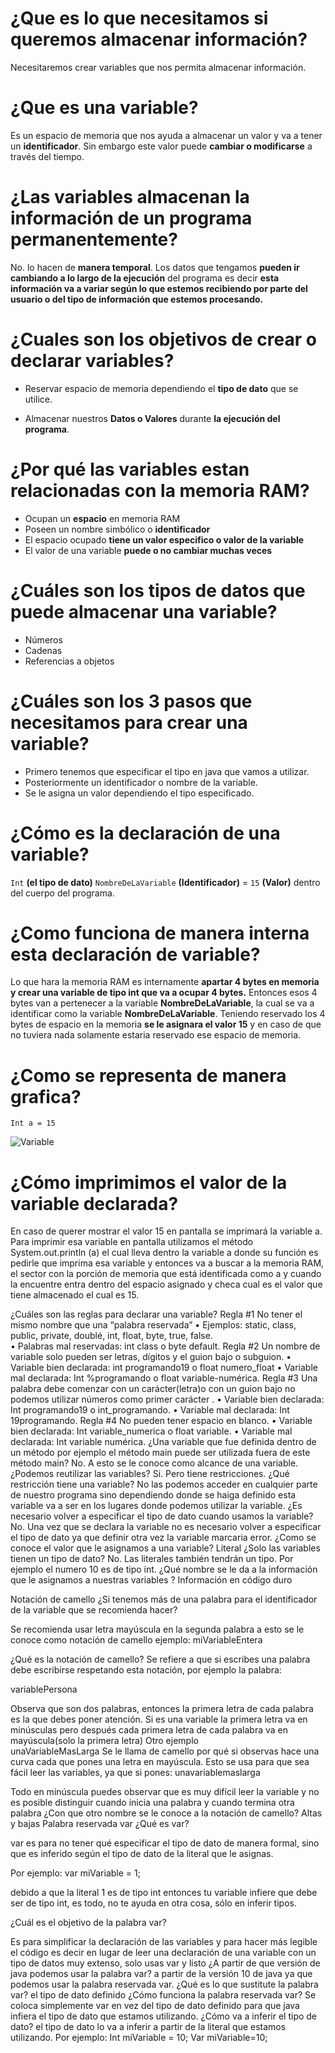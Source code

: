 # ¿Que es lo que necesitamos si queremos almacenar información?


Necesitaremos crear variables que nos permita almacenar información.


# ¿Que es una variable?



Es un espacio de memoria que nos ayuda a almacenar un valor y va a tener un **identificador**. Sin embargo este valor puede **cambiar o modificarse** a través del tiempo.



# ¿Las variables almacenan la información de un programa permanentemente?




No. lo hacen de **manera temporal**.
Los datos que tengamos **pueden ir cambiando a lo largo de la ejecución** del programa es decir **esta información va a variar según lo que estemos recibiendo por parte del usuario o del tipo de información que estemos procesando.**




# ¿Cuales son los objetivos de crear o declarar variables?



* Reservar espacio de memoria dependiendo el **tipo de dato** que se utilice.

* Almacenar nuestros **Datos o Valores** durante **la ejecución del programa**.


# ¿Por qué las variables estan relacionadas con la memoria RAM?


* Ocupan un **espacio** en memoria RAM
* Poseen un nombre simbólico o **identificador**
* El espacio ocupado **tiene un valor especifico o valor de la variable**
* El valor de una variable **puede o no cambiar muchas veces**


# ¿Cuáles son los tipos de datos que puede almacenar una variable?


* Números
* Cadenas
* Referencias a objetos

# ¿Cuáles son los 3 pasos que necesitamos para crear una variable?

* Primero tenemos que especificar el tipo en java que vamos a utilizar.
* Posteriormente un identificador o nombre de la variable.
* Se le asigna un valor dependiendo el tipo especificado.


# ¿Cómo es la declaración de una variable?

`Int` **(el tipo de dato)**     `NombreDeLaVariable` **(Identificador)** = `15` **(Valor)** dentro del cuerpo del programa.

# ¿Como funciona de manera interna esta declaración de variable?

Lo que hara la memoria RAM es internamente **apartar 4 bytes en memoria y crear una variable de tipo int que va a ocupar 4 bytes.**
Entonces esos 4 bytes van a pertenecer a la variable **NombreDeLaVariable**, la cual se va a identificar como la variable **NombreDeLaVariable**.
Teniendo reservado los 4 bytes de espacio en la memoria **se le asignara el valor 15** y en caso de que no tuviera nada solamente estaria reservado ese
espacio de memoria.


# ¿Como se representa de manera grafica?

`Int a = 15`

![Variable](VariableJava.jpeg "FOTO")


# ¿Cómo imprimimos el valor de la variable declarada?
En caso de querer mostrar el valor 15 en pantalla se imprimará la variable a. Para imprimir esa variable en pantalla utilizamos el método System.out.println (a) el cual lleva dentro la variable a donde su función es pedirle que imprima esa variable y entonces va a buscar a la memoria RAM, el sector con la porción de memoria que está identificada como a  y cuando la encuentre entra  dentro del espacio asignado y checa cual es el valor que tiene almacenado el cual es 15.

¿Cuáles son las reglas para declarar una variable?
Regla #1
No tener el mismo nombre que una “palabra reservada”
•	Ejemplos: static, class, public, private, doublé, int, float, byte, true, false.     
•	Palabras mal reservadas: int class o byte default.
Regla #2
Un nombre de variable solo pueden ser letras, dígitos y el guion bajo o subguion.
•	Variable bien declarada: int programando19 o float numero_float
•	Variable mal declarada: Int %programando o float variable-numérica.
Regla #3
Una palabra debe comenzar con un carácter(letra)o con un guion bajo no podemos utilizar números como primer carácter .
•	Variable bien declarada: Int programando19 o int_programando.
•	Variable mal declarada: Int 19programando.
Regla #4
 No pueden tener espacio en blanco.
•	Variable bien declarada: Int variable_numerica  o float variable.
•	Variable mal declarada: Int variable numérica.
¿Una variable que fue definida dentro de un método por ejemplo el método main puede ser utilizada fuera de este método main?
No. A esto se le conoce como alcance de una variable.
¿Podemos reutilizar las variables?
Si. Pero tiene restricciones.
¿Qué restricción tiene una variable?
No las podemos acceder en cualquier parte de nuestro programa sino dependiendo donde se haiga definido esta variable  va a ser en los lugares donde podemos utilizar la variable.
¿Es necesario volver a especificar el tipo de dato cuando usamos la variable?
No. Una vez que se declara la variable no es necesario volver a especificar el tipo de dato ya que definir otra vez la variable marcaria error.
¿Como se conoce el valor que le asignamos a una variable?
Literal
¿Solo las variables tienen un tipo de dato?
No. Las literales también tendrán un tipo. Por ejemplo el numero 10 es de tipo int.
¿Qué nombre se le da a la información que le asignamos a nuestras variables ?
Información en código duro






Notación de camello
¿Si tenemos más de una palabra para el identificador de la variable que  se recomienda  hacer?
                
 Se recomienda usar letra mayúscula en la segunda palabra a esto se le conoce como notación de camello ejemplo:
  miVariableEntera

¿Qué es la notación de camello?
Se refiere a que si escribes una palabra debe escribirse respetando esta notación, por ejemplo la palabra:
          
  variablePersona

Observa que son dos palabras, entonces la primera letra de cada palabra es la que debes poner atención. Si es una variable la primera letra va en minúsculas pero después cada primera letra de cada palabra va en mayúscula(solo la primera letra)
Otro ejemplo            
      unaVariableMasLarga
Se le llama de camello por qué si observas hace una curva cada que pones una letra en mayúscula.
Esto se usa para que sea fácil leer las variables, ya que si pones:
 unavariablemaslarga

Todo en minúscula puedes observar que es muy difícil leer la variable y no es posible distinguir cuando inicia una palabra y cuando termina otra palabra
¿Con que otro nombre se le conoce a la notación de camello?
Altas y bajas 
Palabra reservada var
¿Qué es var?

var es para no tener qué especificar el tipo de dato de manera formal, sino que es inferido según el tipo de dato de la literal que le asignas.

Por ejemplo:
var miVariable = 1;

debido a que la literal 1 es de tipo int entonces tu variable infiere que debe ser de tipo int, es todo, no te ayuda en otra cosa, sólo en inferir tipos.

¿Cuál es el objetivo de la palabra var?

Es para simplificar la declaración de las variables y para hacer más legible el código es decir en lugar de leer una declaración de una variable con un tipo de datos muy extenso, solo usas var y listo
¿A partir de que versión de java podemos usar la palabra var?
a partir de la versión 10 de java ya que podemos usar la palabra reservada var.
¿Qué es lo que sustitute la palabra var?
 el tipo de dato definido
¿Cómo funciona la palabra reservada var? 
Se coloca simplemente var en vez del tipo de dato definido para que java infiera el tipo de dato que estamos utilizando.
¿Cómo va a inferir el tipo de dato? 
el tipo de dato lo va a inferir a partir de la literal que estamos utilizando.
Por ejemplo:
Int miVariable = 10;
Var miVariable=10;


